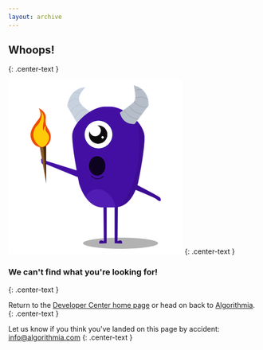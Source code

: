 ```yaml
---
layout: archive
---
```


## Whoops!
{: .center-text }

![Algorithm Profile header](/images/monster-1.png)
{: .center-text }

### We can't find what you're looking for!
{: .center-text }

Return to the [Developer Center home page](/) or head on back to [Algorithmia](http://algorithmia.com).
{: .center-text }

Let us know if you think you've landed on this page by accident:
<info@algorithmia.com>
{: .center-text }
